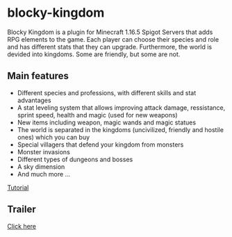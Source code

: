 # blocky-kingdom

Blocky Kingdom is a plugin for Minecraft 1.16.5 Spigot Servers that adds RPG elements to the game. Each player can choose their species and role and has different stats that they can upgrade. Furthermore, the world is devided into kingdoms. Some are friendly, but some are not.

## Main features
 * Different species and professions, with different skills and stat advantages
 * A stat leveling system that allows improving attack damage, ressistance, sprint speed, health and magic (used for new weapons)
 * New items including weapon, magic wands and magic statues
 * The world is separated in the kingdoms (uncivilized, friendly and hostile ones) which you can buy
 * Special villagers that defend your kingdom from monsters
 * Monster invasions
 * Different types of dungeons and bosses
 * A sky dimension
 * And much more ...
 
[Tutorial](TUTORIAL.md)

## Trailer
[Click here](https://www.youtube.com/watch?v=EGrrBEF7r38)